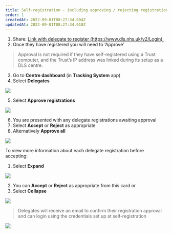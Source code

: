 ```yaml
---
title: Self-registration - including approving / rejecting registrations
order: 1
createdAt: 2022-09-01T08:27:34.604Z
updatedAt: 2022-09-01T08:27:34.610Z
---
```

1. Share: [Link with delegate to register (https://www.dls.nhs.uk/v2/Login) ​](https://www.dls.nhs.uk/v2/Login)
2. Once they have registered you will need to ‘Approve’ ​

> Approval is not required if they have self-registered using a Trust computer, and the Trust’s IP address was linked during its setup as a DLS centre.​

3. Go to **Centre dashboard** (in **Tracking System** app)
4. Select **Delegates**​

![](/img/cm-4-01-Self-reg.jpg)

5. Select **Approve registrations​**

![](/img/cm-4-02-Self-reg.jpg)

6. You are presented with any delegate registrations awaiting approval ​
7. Select **Accept** or **Reject** as appropriate​
8. Alternatively **Approve all​**

![](/img/cm-4-03-Self-reg.jpg)

To view more information about each delegate registration before accepting:​

1. Select **Expand**​

![](/img/cm-4-04-Self-reg.jpg)

2. You can **Accept** or **Reject** as appropriate from this card or​
3. Select **Collapse** ​

![](/img/cm-4-05-Self-reg.jpg)

> Delegates will receive an email to confirm their registration approval and can login using the credentials set up at self-registration​​

![](/img/cm-4-06-Self-reg.jpg)